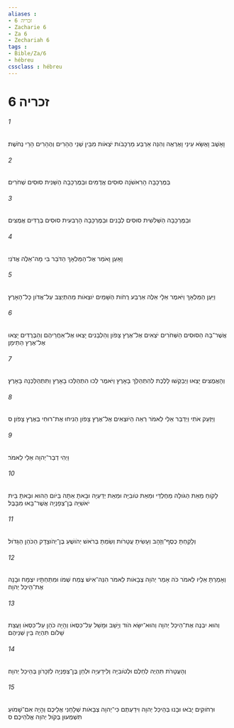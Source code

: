 ```yaml
---
aliases : 
- זכריה 6
- Zacharie 6
- Za 6
- Zechariah 6
tags : 
- Bible/Za/6
- hébreu
cssclass : hébreu
---
```


# זכריה 6

###### 1
וָאָשֻׁב וָאֶשָּׂא עֵינַי וָאֶרְאֶה וְהִנֵּה אַרְבַּע מַרְכָּבֹות יֹצְאֹות מִבֵּין שְׁנֵי הֶהָרִים וְהֶהָרִים הָרֵי נְחֹשֶׁת׃
###### 2
בַּמֶּרְכָּבָה הָרִאשֹׁנָה סוּסִים אֲדֻמִּים וּבַמֶּרְכָּבָה הַשֵּׁנִית סוּסִים שְׁחֹרִים׃
###### 3
וּבַמֶּרְכָּבָה הַשְּׁלִשִׁית סוּסִים לְבָנִים וּבַמֶּרְכָּבָה הָרְבִעִית סוּסִים בְּרֻדִּים אֲמֻצִּים׃
###### 4
וָאַעַן וָאֹמַר אֶל־הַמַּלְאָךְ הַדֹּבֵר בִּי מָה־אֵלֶּה אֲדֹנִי׃
###### 5
וַיַּעַן הַמַּלְאָךְ וַיֹּאמֶר אֵלָי אֵלֶּה אַרְבַּע רֻחֹות הַשָּׁמַיִם יֹוצְאֹות מֵהִתְיַצֵּב עַל־אֲדֹון כָּל־הָאָרֶץ׃
###### 6
אֲשֶׁר־בָּהּ הַסּוּסִים הַשְּׁחֹרִים יֹצְאִים אֶל־אֶרֶץ צָפֹון וְהַלְּבָנִים יָצְאוּ אֶל־אַחֲרֵיהֶם וְהַבְּרֻדִּים יָצְאוּ אֶל־אֶרֶץ הַתֵּימָן׃
###### 7
וְהָאֲמֻצִּים יָצְאוּ וַיְבַקְשׁוּ לָלֶכֶת לְהִתְהַלֵּךְ בָּאָרֶץ וַיֹּאמֶר לְכוּ הִתְהַלְּכוּ בָאָרֶץ וַתִּתְהַלַּכְנָה בָּאָרֶץ׃
###### 8
וַיַּזְעֵק אֹתִי וַיְדַבֵּר אֵלַי לֵאמֹר רְאֵה הַיֹּוצְאִים אֶל־אֶרֶץ צָפֹון הֵנִיחוּ אֶת־רוּחִי בְּאֶרֶץ צָפֹון׃ ס
###### 9
וַיְהִי דְבַר־יְהוָה אֵלַי לֵאמֹר׃
###### 10
לָקֹוחַ מֵאֵת הַגֹּולָה מֵחֶלְדַּי וּמֵאֵת טֹובִיָּה וּמֵאֵת יְדַעְיָה וּבָאתָ אַתָּה בַּיֹּום הַהוּא וּבָאתָ בֵּית יֹאשִׁיָּה בֶן־צְפַנְיָה אֲשֶׁר־בָּאוּ מִבָּבֶל׃
###### 11
וְלָקַחְתָּ כֶסֶף־וְזָהָב וְעָשִׂיתָ עֲטָרֹות וְשַׂמְתָּ בְּרֹאשׁ יְהֹושֻׁעַ בֶּן־יְהֹוצָדָק הַכֹּהֵן הַגָּדֹול׃
###### 12
וְאָמַרְתָּ אֵלָיו לֵאמֹר כֹּה אָמַר יְהוָה צְבָאֹות לֵאמֹר הִנֵּה־אִישׁ צֶמַח שְׁמֹו וּמִתַּחְתָּיו יִצְמָח וּבָנָה אֶת־הֵיכַל יְהוָה׃
###### 13
וְהוּא יִבְנֶה אֶת־הֵיכַל יְהוָה וְהוּא־יִשָּׂא הֹוד וְיָשַׁב וּמָשַׁל עַל־כִּסְאֹו וְהָיָה כֹהֵן עַל־כִּסְאֹו וַעֲצַת שָׁלֹום תִּהְיֶה בֵּין שְׁנֵיהֶם׃
###### 14
וְהָעֲטָרֹת תִּהְיֶה לְחֵלֶם וּלְטֹובִיָּה וְלִידַעְיָה וּלְחֵן בֶּן־צְפַנְיָה לְזִכָּרֹון בְּהֵיכַל יְהוָה׃
###### 15
וּרְחֹוקִים יָבֹאוּ וּבָנוּ בְּהֵיכַל יְהוָה וִידַעְתֶּם כִּי־יְהוָה צְבָאֹות שְׁלָחַנִי אֲלֵיכֶם וְהָיָה אִם־שָׁמֹועַ תִּשְׁמְעוּן בְּקֹול יְהוָה אֱלֹהֵיכֶם׃ ס
